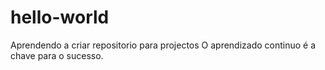 # hello-world
Aprendendo a criar repositorio para projectos
O aprendizado continuo é a chave para o sucesso.
